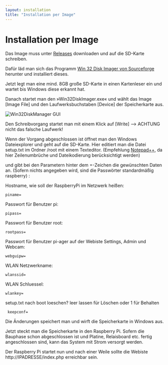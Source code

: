 ```yaml
---
layout: installation
title: "Installation per Image"
---
```

# Installation per Image

Das Image muss unter [Releases](https://github.com/Tronje-the-Falconer/Pi-Ager/releases) downloaden und auf die SD-Karte schreiben.

Dafür läd man sich das Programm [Win 32 Disk Imager von Sourceforge](http://sourceforge.net/projects/win32diskimager/) herunter und installiert dieses.

Jetzt legt man eine mind. 8GB große SD-Karte in einen Kartenleser ein und wartet bis Windows diese erkannt hat.
 
Danach startet man den »Win32DiskImager.exe« und wählt das Image [Image File] und den Laufwerksbuchstaben [Device] der Speicherkarte aus.
 
![Win32DiskManager GUI](https://elinux.org/images/4/41/Win_sel.png)
 
Den Schreibvorgang startet man mit einem Klick auf [Write] --> ACHTUNG nicht das falsche Laufwerk!

Wenn der Vorgang abgeschlossen ist öffnet man den Windows Dateiexplorer und geht auf die SD-Karte. Hier editiert man die Datei setup.txt im Ordner /root mit einem Texteditor. (Empfehlung [Notepad++](https://notepad-plus-plus.org), da hier Zeilenumbrüche und Dateikodierung berücksichtigt werden)

und gibt bei den Parametern hinter dem =-Zeichen die gewünschten Daten an. (Sofern nichts angegeben wird, sind die Passwörter standardmäßig raspberry) :

Hostname, wie soll der RaspberryPi im Netzwerk heißen:

    piname=

Passwort für Benutzer pi:

    pipass=

Passwort für Benutzer root:

    rootpass=

Passwort für Benutzer pi-ager auf der Webiste Settings, Admin und Webcam:

    webguipw=

WLAN Netzwerkname:

    wlanssid=

WLAN Schluessel:

    wlankey=

setup.txt nach boot loeschen? leer lassen für Löschen oder 1 für Behalten

     keepconf=


Die Änderungen speichert man und wirft die Speicherkarte in Windows aus.

Jetzt steckt man die Speicherkarte in den Raspberry Pi. Sofern die Bauphase schon abgeschlossen ist und Platine, Relaisboard etc. fertig angeschlossen sind, kann das System mit Strom versorgt werden.

Der Raspberry Pi startet nun und nach einer Weile sollte die Webiste http://IPADRESSE/index.php erreichbar sein.
